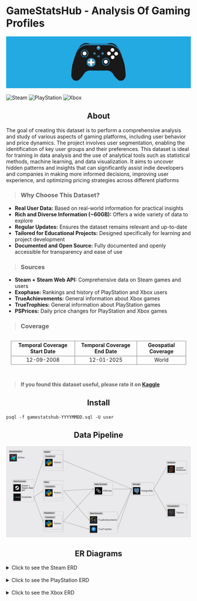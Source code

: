 # GameStatsHub - Analysis Of Gaming Profiles
<p align="center">
  <img src=./img/readme_logo.jpg />
</p>

![Steam](https://img.shields.io/badge/Steam-171d25)
![PlayStation](https://img.shields.io/badge/PlayStation-296cc8)
![Xbox](https://img.shields.io/badge/Xbox-107c10)

<h2 align="center">About</h2>
The goal of creating this dataset is to perform a comprehensive analysis and study of various aspects of gaming platforms, including user behavior and price dynamics. The project involves user segmentation, enabling the identification of key user groups and their preferences. This dataset is ideal for training in data analysis and the use of analytical tools such as statistical methods, machine learning, and data visualization. It aims to uncover hidden patterns and insights that can significantly assist indie developers and companies in making more informed decisions, improving user experience, and optimizing pricing strategies across different platforms

> <h3>Why Choose This Dataset?</h3>
<list>

* <b>Real User Data:</b> Based on real-world information for practical insights
* <b>Rich and Diverse Information (~60GB):</b> Offers a wide variety of data to explore
* <b>Regular Updates:</b> Ensures the dataset remains relevant and up-to-date
* <b>Tailored for Educational Projects:</b> Designed specifically for learning and project development
* <b>Documented and Open Source:</b> Fully documented and openly accessible for transparency and ease of use
</list>

> <h3>Sources</h3>
<list>

* <b>Steam + Steam Web API:</b> Comprehensive data on Steam games and users
* <b>Exophase:</b> Rankings and history of PlayStation and Xbox users
* <b>TrueAchievements:</b> General information about Xbox games
* <b>TrueTrophies:</b> General information about PlayStation games
* <b>PSPrices:</b> Daily price changes for PlayStation and Xbox games
</list>

> <h3>Coverage</h3>

<div style="display: flex; justify-content: center; width: 100%;">
  <table style="width: 95%; text-align: center; border-collapse: collapse;">
    <tr>
      <td style="border: 1px solid grey;"><b>Temporal Coverage Start Date</b></td>
      <td style="border: 1px solid grey;"><b>Temporal Coverage End Date</b></td>
      <td style="border: 1px solid grey;"><b>Geospatial Coverage</b></td>
    </tr>
    <tr>
      <td style="border: 1px solid grey;">12-09-2008</td>
      <td style="border: 1px solid grey;">12-01-2025</td>
      <td style="border: 1px solid grey;">World</td>
    </tr>
  </table>
</div>
<br>

> <b>If you found this dataset useful, please rate it on [Kaggle](https://www.kaggle.com/datasets/artyomkruglov/gaming-profiles-2025-steam-playstation-xbox)</b>

<h2 align="center">Install</h2>

    psql -f gamestatshub-YYYYMMDD.sql -U user

<h2 align="center">Data Pipeline</h2>
<p align="center">
  <img src=./img/data_pipeline.png />
</p>

<h2 align="center">ER Diagrams</h2>

<details>
  <summary>Click to see the Steam ERD</summary>
  <p align="center">
  <img src=./img/steam_erd.png />
  </p>
</details>
<br>
<details>  
  <summary>Click to see the PlayStation ERD</summary>
  <p align="center">
  <img src=./img/playstation_erd.png />
  </p>
</details>
<br>
<details>  
  <summary>Click to see the Xbox ERD</summary>
  <p align="center">
  <img src=./img/xbox_erd.png />
  </p>
</details>
